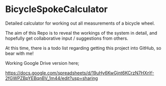 # BicycleSpokeCalculator
Detailed calculator for working out all measurements of a bicycle wheel.

The aim of this Repo is to reveal the workings of the system in detail, and hopefully get collaborative input / suggestions from others.

At this time, there is a todo list regarding getting this project into GitHub, so bear with me!

Working Google Drive version here;

https://docs.google.com/spreadsheets/d/19uHy6KwGjnt6KCrzN7HXnY-2fGWPZBpYEBqnBV_1m44/edit?usp=sharing
